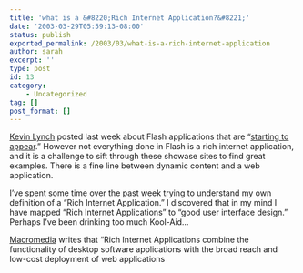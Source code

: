 ```yaml
---
title: 'what is a &#8220;Rich Internet Application?&#8221;'
date: '2003-03-29T05:59:13-08:00'
status: publish
exported_permalink: /2003/03/what-is-a-rich-internet-application
author: sarah
excerpt: ''
type: post
id: 13
category:
    - Uncategorized
tag: []
post_format: []
---
```

[Kevin Lynch](http://www.klynch.com/archives/000045.html) posted last week about Flash applications that are “[starting to appear](http://dynamic.macromedia.com/bin/MM/showcase/scripts/showcase_cs_listing_by_query.jsp?product=Flash).” However not everything done in Flash is a rich internet application, and it is a challenge to sift through these showase sites to find great examples. There is a fine line between dynamic content and a web application.

I’ve spent some time over the past week trying to understand my own definition of a “Rich Internet Application.” I discovered that in my mind I have mapped “Rich Internet Applications” to “good user interface design.” Perhaps I’ve been drinking too much Kool-Aid…

[Macromedia](http://www.macromedia.com/resources/business/rich_internet_apps/) writes that “Rich Internet Applications combine the functionality of desktop software applications with the broad reach and low-cost deployment of web applications